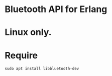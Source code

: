 Bluetooth API for Erlang
========================

# Linux only.

# Require

	sudo apt install libbluetooth-dev
